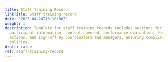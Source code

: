 ```yaml
---
title: Staff Training Record
linkTitle: Staff training record
date: '2025-04-24T16:18:00Z'
weight: 1
description: Template for staff training records includes sections for training details,
  participant information, content covered, performance evaluation, feedback, follow-up
  actions, and sign-off by coordinators and managers, ensuring compliance with company
  policies.
draft: false
ref: staff-training-record
---
```


